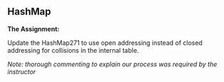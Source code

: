 
## HashMap

**The Assignment:**

Update the HashMap271 to use open addressing instead of 
closed addressing for collisions in the internal table.

*Note:* *thorough commenting to explain our process
was required by the instructor*